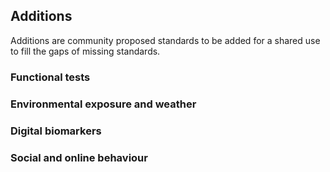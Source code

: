 ## Additions

Additions are community proposed standards to be added for a shared use to fill the gaps of missing standards.


### Functional tests


### Environmental exposure and weather


### Digital biomarkers


### Social and online behaviour
